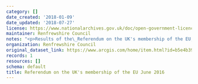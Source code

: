 ```yaml
---
category: []
date_created: '2018-01-09'
date_updated: '2018-07-27'
license: https://www.nationalarchives.gov.uk/doc/open-government-licence/version/3/
maintainer: Renfrewshire Council
notes: "<p>Results of the\_Referendum on the UK's membership of the EU, 23 June 2016.</p>"
organization: Renfrewshire Council
original_dataset_link: https://www.arcgis.com/home/item.html?id=b5e4b39bcca2452b99ab6e375dc6221c
records: 1
resources: []
schema: default
title: Referendum on the UK's membership of the EU June 2016
---
```

